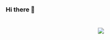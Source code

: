 ### Hi there 👋

<!-- ![](https://github-readme-stats.vercel.app/api?username=movieatravelove) -->

<h1 align="center"> <a href="https://sunguoqi.com/"> <img src="https://readme-typing-svg.herokuapp.com/?lines=console.log(%22Hello%2C%20World!%22);小孙同学祝您今天愉快!&center=true&size=27"> </a> </h1>

<!-- <h1 align="center"><img src="https://readme-typing-svg.herokuapp.com/?lines=console.log(%22Hello%2C%20World!%22);Hello World!&center=true&size=27"> </a> </h1> -->
